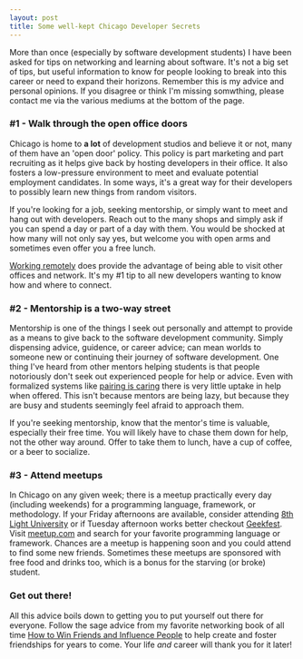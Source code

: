 ```yaml
---
layout: post
title: Some well-kept Chicago Developer Secrets
---
```


More than once (especially by software development students) I have been asked for tips on networking and learning about software. It's not a big set of tips, but useful information to know for people looking to break into this career or need to expand their horizons. Remember this is my advice and personal opinions. If you disagree or think I'm missing somwthing, please contact me via the various mediums at the bottom of the page.

### #1 - Walk through the open office doors

Chicago is home to __a lot__ of development studios and believe it or not, many of them have an 'open door' policy. This policy is part marketing and part recruiting as it helps give back by hosting developers in their office. It also fosters a low-pressure environment to meet and evaluate potential employment candidates. In some ways, it's a great way for their developers to possibly learn new things from random visitors.

If you're looking for a job, seeking mentorship, or simply want to meet and hang out with developers. Reach out to the many shops and simply ask if you can spend a day or part of a day with them. You would be shocked at how many will not only say yes, but welcome you with open arms and sometimes even offer you a free lunch.

[Working remotely](/2014/02/14/my-remote-life--lessons-and-tips.html) does provide the advantage of being able to visit other offices and network. It's my #1 tip to all new developers wanting to know how and where to connect.

### #2 - Mentorship is a two-way street

Mentorship is one of the things I seek out personally and attempt to provide as a means to give back to the software development community. Simply dispensing advice, guidence, or career advice; can mean worlds to someone new or continuing their journey of software development. One thing I've heard from other mentors helping students is that people notoriously don't seek out experienced people for help or advice. Even with formalized systems like [pairing is caring](mentoring.devbootcamp.com) there is very little uptake in help when offered. This isn't because mentors are being lazy, but because they are busy and students seemingly feel afraid to approach them.

If you're seeking mentorship, know that the mentor's time is valuable, especially their free time. You will likely have to chase them down for help, not the other way around. Offer to take them to lunch, have a cup of coffee, or a beer to socialize.

### #3 - Attend meetups

In Chicago on any given week; there is a meetup practically every day (including weekends) for a programming language, framework, or methodology. If your Friday afternoons are available, consider attending [8th Light University](http://university.8thlight.com/) or if Tuesday afternoon works better checkout [Geekfest](http://www.meetup.com/Geekfest/). Visit [meetup.com](http://www.meetup.com/find/) and search for your favorite programming language or framework. Chances are a meetup is happening soon and you could attend to find some new friends. Sometimes these meetups are sponsored with free food and drinks too, which is a bonus for the starving (or broke) student.


### Get out there!

All this advice boils down to getting you to put yourself out there for everyone. Follow the sage advice from my favorite networking book of all time [How to Win Friends and Influence People](http://en.wikipedia.org/wiki/How_to_Win_Friends_and_Influence_People) to help create and foster friendships for years to come. Your life *and* career will thank you for it later!
